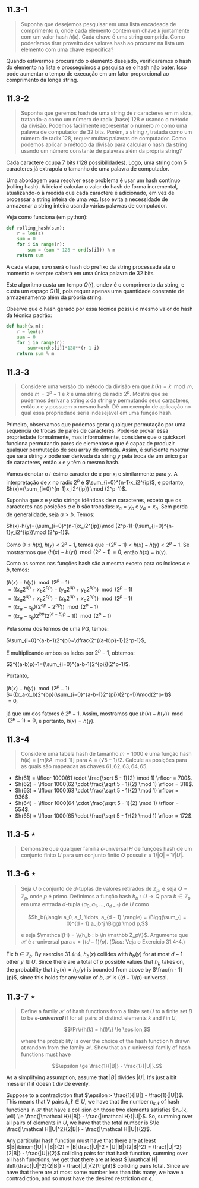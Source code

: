 ## 11.3-1

> Suponha que desejemos pesquisar em uma lista encadeada de comprimento $n$, onde cada elemento contém um chave $k$ juntamente com um valor hash $h(k)$. Cada chave é uma string comprida. Como poderíamos tirar proveito dos valores hash ao procurar na lista um elemento com uma chave específica?

Quando estivermos procurando o elemento desejado, verificaremos o hash do elemento na lista e prosseguimos a pesquisa se o hash não bater. Isso pode aumentar o tempo de execução em um fator proporcional ao comprimento da longa string.

## 11.3-2

> Suponha que geremos hash de uma string de $r$ caracteres em m slots, tratando-a como um número de radix (base) $128$ e usando o método da divisão. Podemos facilmente representar o número $m$ como uma palavra de computador de $32$ bits. Porém, a string $r$, tratada como um número de radix 128, requer muitas palavras de computador. Como podemos aplicar o método da divisão para calcular o hash da string usando um número constante de palavras além da própria string?

Cada caractere ocupa 7 bits (128 possibilidades). Logo, uma string com 5 caracteres já extrapola o tamanho de uma palavra de computador.

Uma abordagem para resolver esse problema é usar um hash contínuo (rolling hash). A ideia é calcular o valor do hash de forma incremental, atualizando-o à medida que cada caractere é adicionado, em vez de processar a string inteira de uma vez. Isso evita a necessidade de armazenar a string inteira usando várias palavras de computador.

Veja como funciona (em python):

```python
def rolling_hash(s,m):
    r = len(s)
    sum = 0
    for i in range(r):
        sum = (sum * 128 + ord(s[i])) % m
    return sum
```

A cada etapa, $sum$ será o hash do prefixo da string processada até o momento e sempre caberá em uma única palavra de 32 bits.

Este algoritmo custa um tempo $O(r)$, onde $r$ é o comprimento da string, e custa um espaço $O(1)$, pois requer apenas uma quantidade constante de armazenamento além da própria string.

Observe que o hash gerado por essa técnica possui o mesmo valor do hash da técnica padrão:

```python
def hash(s,m):
    r = len(s)
    sum = 0
    for i in range(r):
        sum+=ord(s[i])*128**(r-1-i)
    return sum % m
```

## 11.3-3

> Considere uma versão do método da divisão em que $h(k) = k \mod m$, onde $m = 2^p - 1$ e $k$ é uma string de radix $2^p$. Mostre que se pudermos derivar a string $x$ da string $y$ permutando seus caracteres, então $x$ e $y$ possuem o mesmo hash. Dê um exemplo de aplicação no qual essa propriedade seria indesejável em uma função hash.

Primeiro, observamos que podemos gerar qualquer permutação por uma sequência de trocas de pares de caracteres. Pode-se provar essa propriedade formalmente, mas informalmente, considere que o quicksort funciona permutando pares de elementos e que é capaz de produzir qualquer permutação de seu array de entrada. Assim, é suficiente mostrar que se a string $x$ pode ser derivada da string $y$ pela troca de um único par de caracteres, então $x$ e $y$ têm o mesmo hash.

Vamos denotar o $i$-ésimo caracter de $x$ por $x_i$ e similarmente para $y$. A interpretação de $x$ no radix $2^p$ é $\sum_{i=0}^{n-1}x_i2^{ip}$, e portanto, $h(x)=(\sum_{i=0}^{n-1}x_i2^{ip}) \mod (2^p-1)$.

Suponha que $x$ e $y$ são strings idênticas de $n$ caracteres, exceto que os caracteres nas posições $a$ e $b$ são trocadas: $x_a=y_b$ e $y_a=x_b$. Sem perda de generalidade, seja $a\gt b$. Temos:

$h(x)-h(y)=(\sum_{i=0}^{n-1}x_i2^{ip})\mod (2^p-1)-(\sum_{i=0}^{n-1}y_i2^{ip})\mod (2^p-1)$.

Como $0\leq h(x),h(y) \lt 2^p-1$, temos que $-(2^p-1)\lt h(x)-h(y)\lt 2^p-1$. Se mostrarmos que $(h(x)-h(y))\mod(2^p-1)=0$, então $h(x)=h(y)$.

Como as somas nas funções hash são a mesma exceto para os índices $a$ e $b$, temos:

$(h(x)-h(y))\mod(2^p-1)$<br>
$=((x_a2^{ap}+x_b2^{bp})-(y_a2^{ap}+y_b2^{bp}))\mod(2^p-1)$<br>
$=((x_a2^{ap}+x_b2^{bp})-(x_b2^{ap}+x_a2^{bp}))\mod(2^p-1)$<br>
$=((x_a-x_b)(2^{ap}-2^{bp}))\mod(2^p-1)$<br>
$=((x_a-x_b)2^{bp}(2^{(a-b)p}-1))\mod(2^p-1)$<br>

Pela soma dos termos de uma PG, temos:

$\sum_{i=0}^{a-b-1}2^{pi}=\dfrac{2^{(a-b)p}-1}{2^p-1}$,

E multiplicando ambos os lados por $2^p-1$, obtemos:

$2^{(a-b)p}-1=(\sum_{i=0}^{a-b-1}2^{pi})(2^p-1)$.

Portanto,

$(h(x)-h(y))\mod(2^p-1)$<br>
$=((x_a-x_b)2^{bp}(\sum_{i=0}^{a-b-1}2^{pi})(2^p-1))\mod(2^p-1)$<br>
$=0$,<br>

já que um dos fatores é $2^p-1$. Assim, mostramos que $(h(x)-h(y))\mod(2^p-1)=0$, e portanto, $h(x)=h(y)$.

## 11.3-4

> Considere uma tabela hash de tamanho $m = 1000$ e uma função hash $h(k)=⌊m (k A \mod 1)⌋$ para $A = (√5-1)/ 2$. Calcule as posições para as quais são mapeadas as chaves $61, 62, 63, 64, 65$.

- $h(61) = \lfloor 1000(61 \cdot \frac{\sqrt 5 - 1}{2} \mod 1) \rfloor = 700$.
- $h(62) = \lfloor 1000(62 \cdot \frac{\sqrt 5 - 1}{2} \mod 1) \rfloor = 318$.
- $h(63) = \lfloor 1000(63 \cdot \frac{\sqrt 5 - 1}{2} \mod 1) \rfloor = 936$.
- $h(64) = \lfloor 1000(64 \cdot \frac{\sqrt 5 - 1}{2} \mod 1) \rfloor = 554$.
- $h(65) = \lfloor 1000(65 \cdot \frac{\sqrt 5 - 1}{2} \mod 1) \rfloor = 172$.

## 11.3-5 $\star$

> Demonstre que qualquer família $ϵ$-universal $H$ de funções hash de um conjunto finito $U$ para um conjunto finito $Q$ possui $ϵ \ge 1/|Q| − 1/|U|$.
## 11.3-6 $\star$

> Seja $U$ o conjunto de $d$-tuplas de valores retirados de $\mathbb Z_p$, e seja $Q = \mathbb Z_p$, onde $p$ é primo. Definimos a função hash $h_b: U \rightarrow Q$ para $b \in \mathbb Z_p$ em uma entrada $d$-tupla $\langle a_0, a_1, \ldots, a_{d - 1} \rangle$ de $U$ como
>
> $$h_b(\langle a_0, a_1, \ldots, a_{d - 1} \rangle) = \Bigg(\sum_{j = 0}^{d - 1} a_jb^j \Bigg) \mod p,$$
>
> e seja $\mathcal{H} = \\{h_b : b \in \mathbb Z_p\\}$. Argumente que $\mathcal H$ é $\epsilon$-universal para $\epsilon=((d - 1) / p)$. ($\textit{Dica:}$ Veja o Exercício 31.4-4.)

Fix $b \in \mathbb Z_p$. By exercise 31.4-4, $h_b(x)$ collides with $h_b(y)$ for at most $d - 1$ other $y \in U$. Since there are a total of $p$ possible values that $h_b$ takes on, the probability that $h_b(x) = h_b(y)$ is bounded from above by $\frac{n - 1}{p}$, since this holds for any value of $b$, $\mathcal H$ is $((d - 1 ) /p)$-universal.

## 11.3-7 $\star$

> Define a family $\mathcal H$ of hash functions from a finite set $U$ to a finite set $B$ to be **_$\epsilon$-universal_** if for all pairs of distinct elements $k$ and $l$ in $U$,
>
> $$\Pr\\{h(k) = h(l)\\} \le \epsilon,$$
>
> where the probability is over the choice of the hash function $h$ drawn at random from the family $\mathcal H$. Show that an $\epsilon$-universal family of hash functions must have
>
> $$\epsilon \ge \frac{1}{|B|} - \frac{1}{|U|}.$$

As a simplifying assumption, assume that $|B|$ divides $|U|$. It's just a bit messier if it doesn't divide evenly.

Suppose to a contradiction that $\epsilon > \frac{1}{|B|} - \frac{1}{|U|}$. This means that $\forall$ pairs $k, \ell \in U$, we have that the number $n_{k, \ell}$ of hash functions in $\mathcal H$ that have a collision on those two elements satisfies $n_{k, \ell} \le \frac{|\mathcal H}{|B|} - \frac{|\mathcal H}{|U|}$. So, summing over all pairs of elements in $U$, we have that the total number is $\le \frac{|\mathcal H||U|^2}{2|B|} - \frac{|\mathcal H||U|}{2}$.

Any particular hash function must have that there are at least $|B|\binom{|U| / |B|}{2} = |B|\frac{|U|^2 - |U||B|}{2|B|^2} = \frac{|U|^2}{2|B|} - \frac{|U|}{2}$ colliding pairs for that hash function, summing over all hash functions, we get that there are at least $|\mathcal H| \left(\frac{|U|^2}{2|B|} - \frac{|U|}{2}\right)$ colliding pairs total. Since we have that there are at most some number less than this many, we have a contradiction, and so must have the desired restriction on $\epsilon$.